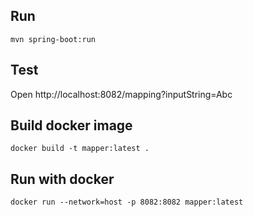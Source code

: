 Run
---

    mvn spring-boot:run
    
Test
---

Open http://localhost:8082/mapping?inputString=Abc

Build docker image 
---

	docker build -t mapper:latest .

Run with docker
---

	docker run --network=host -p 8082:8082 mapper:latest
